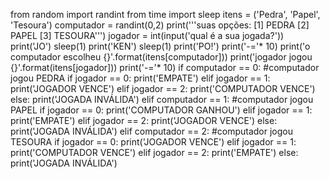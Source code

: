 from random import randint
from time import sleep
itens = ('Pedra', 'Papel', 'Tesoura')
computador = randint(0,2)
print('''suas opções:
[1] PEDRA
[2] PAPEL
[3] TESOURA''')
jogador = int(input('qual é a sua jogada?'))
print('JO')
sleep(1)
print('KEN')
sleep(1)
print('PO!')
print('-='* 10)
print('o computador escolheu {}'.format(itens[computador]))
print('jogador jogou {}'.format(itens[jogador]))
print('-='* 10)
if computador == 0: #computador jogou PEDRA
    if jogador == 0:
        print('EMPATE')
    elif jogador == 1:
        print('JOGADOR VENCE')
    elif jogador == 2:
        print('COMPUTADOR VENCE')
    else:
        print('JOGADA INVÁLIDA')
elif computador == 1:  #computador jogou PAPEL
    if jogador == 0:
        print('COMPUTADOR GANHOU')
    elif jogador == 1:
        print('EMPATE')
    elif jogador == 2:
        print('JOGADOR VENCE')
    else:
        print('JOGADA INVÁLIDA')
elif computador == 2:  #computador jogou TESOURA
    if jogador == 0:
        print('JOGADOR VENCE')
    elif jogador == 1:
        print('COMPUTADOR VENCE')
    elif jogador == 2:
        print('EMPATE')
    else:
        print('JOGADA INVÁLIDA')
